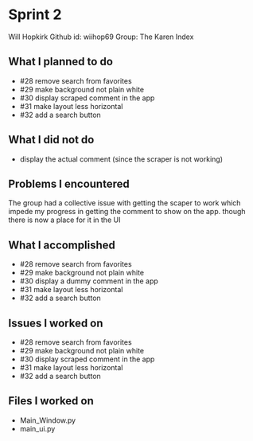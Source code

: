 # Sprint 2
Will Hopkirk
Github id: wiihop69
Group: The Karen Index

## What I planned to do
- #28 remove search from favorites
- #29 make background not plain white
- #30 display scraped comment in the app
- #31 make layout less horizontal
- #32 add a search button

## What I did not do
- display the actual comment (since the scraper is not working)

## Problems I encountered
The group had a collective issue with getting the scaper to work which impede my progress in getting the comment to show on the app. though there is now a place for it in the UI

## What I accomplished
- #28 remove search from favorites
- #29 make background not plain white
- #30 display a dummy comment in the app
- #31 make layout less horizontal
- #32 add a search button

## Issues I worked on
- #28 remove search from favorites
- #29 make background not plain white
- #30 display scraped comment in the app
- #31 make layout less horizontal
- #32 add a search button

## Files I worked on 
- Main_Window.py
- main_ui.py
